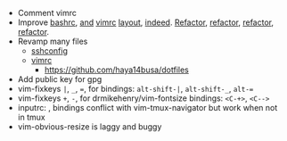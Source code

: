 - Comment vimrc
- Improve [bashrc](https://github.com/helmuthdu/dotfiles), [and](https://github.com/helmuthdu/vim) [vimrc](https://github.com/altercation/es-etc)
  [layout](https://github.com/jmcantrell/dotfiles-vim), [indeed](https://github.com/ludwig/dotfiles).
  [Refactor](https://github.com/harleypig/dotfiles), [refactor](https://github.com/Aqua-Ye/dotfiles), [refactor](https://github.com/ekosz/dotfiles), [refactor](https://github.com/w0ng/vim).
- Revamp many files
  - [sshconfig](https://github.com/trapd00r/configs/blob/master/ssh/config)
  - [vimrc](https://github.com/bling/dotvim)
    - https://github.com/haya14busa/dotfiles
- Add public key for gpg
- vim-fixkeys `|`, `_`, `=`, for bindings: `alt-shift-|`, `alt-shift-_`, `alt-=`
- vim-fixkeys `+`, `-`, for drmikehenry/vim-fontsize bindings: `<C-+>`, `<C-->`
- inputrc: <ctrl-j>, <ctrl-k> bindings conflict with vim-tmux-navigator but work when not in tmux
- vim-obvious-resize is laggy and buggy
